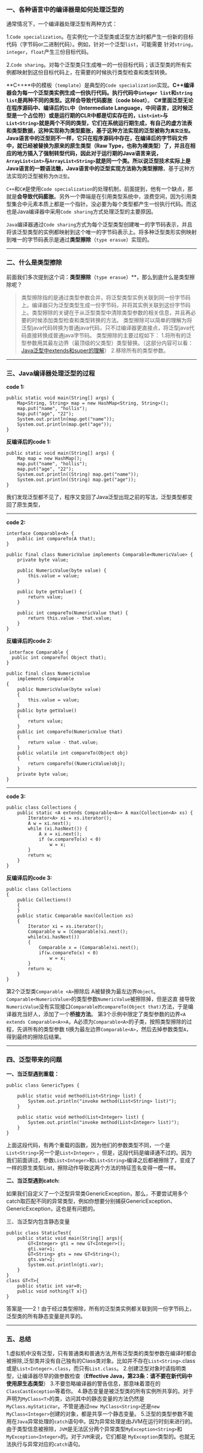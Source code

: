 

### 一、各种语言中的编译器是如何处理泛型的

通常情况下，一个编译器处理泛型有两种方式：

1\.`Code specialization`。在实例化一个泛型类或泛型方法时都产生一份新的目标代码（字节码or二进制代码）。例如，针对一个泛型`list`，可能需要 针对`string`，`integer`，`float`产生三份目标代码。

2\.`Code sharing`。对每个泛型类只生成唯一的一份目标代码；该泛型类的所有实例都映射到这份目标代码上，在需要的时候执行类型检查和类型转换。

**C++**中的模板（`template`）是典型的`Code specialization`实现。**C++**编译器会为每一个泛型类实例生成一份执行代码。执行代码中`integer list`和`string list`是两种不同的类型。这样会导致**代码膨胀（code bloat）**。 **C#**里面泛型无论在程序源码中、编译后的`IL`中（Intermediate Language，中间语言，这时候泛型是一个占位符）或是运行期的CLR中都是切实存在的，`List<int>`与`List<String>`就是两个不同的类型，它们在系统运行期生成，有自己的虚方法表和类型数据，这种实现称为类型膨胀，基于这种方法实现的泛型被称为`真实泛型`。 **Java**语言中的泛型则不一样，它只在程序源码中存在，在编译后的字节码文件中，就已经被替换为原来的原生类型（Raw Type，也称为裸类型）了，并且在相应的地方插入了强制转型代码，因此对于运行期的Java语言来说，`ArrayList<int>`与`ArrayList<String>`就是同一个类。所以说泛型技术实际上是Java语言的一颗语法糖，Java语言中的泛型实现方法称为**类型擦除**，基于这种方法实现的泛型被称为`伪泛型`。

`C++`和`C#`是使用`Code specialization`的处理机制，前面提到，他有一个缺点，那就是**会导致代码膨胀**。另外一个弊端是在引用类型系统中，浪费空间，因为引用类型集合中元素本质上都是一个指针。没必要为每个类型都产生一份执行代码。而这也是Java编译器中采用`Code sharing`方式处理泛型的主要原因。

`Java`编译器通过`Code sharing`方式为每个泛型类型创建唯一的字节码表示，并且将该泛型类型的实例都映射到这个唯一的字节码表示上。将多种泛型类形实例映射到唯一的字节码表示是通过**类型擦除**（`type erasue`）实现的。

* * *

### 二、什么是类型擦除

前面我们多次提到这个词：**类型擦除**（`type erasue`）**，那么到底什么是类型擦除呢？

> 类型擦除指的是通过类型参数合并，将泛型类型实例关联到同一份字节码上。编译器只为泛型类型生成一份字节码，并将其实例关联到这份字节码上。类型擦除的关键在于从泛型类型中清除类型参数的相关信息，并且再必要的时候添加类型检查和类型转换的方法。 类型擦除可以简单的理解为将泛型java代码转换为普通java代码，只不过编译器更直接点，将泛型java代码直接转换成普通java字节码。 类型擦除的主要过程如下： 1.将所有的泛型参数用其最左边界（最顶级的父类型）类型替换。（这部分内容可以看：[Java泛型中extends和super的理解][2]） 2.移除所有的类型参数。

* * *

### 三、Java编译器处理泛型的过程

**code 1:**

    public static void main(String[] args) {  
        Map<String, String> map = new HashMap<String, String>();  
        map.put("name", "hollis");  
        map.put("age", "22");  
        System.out.println(map.get("name"));  
        System.out.println(map.get("age"));  
    }  
    

**反编译后的code 1:**

    public static void main(String[] args) {  
        Map map = new HashMap();  
        map.put("name", "hollis");  
        map.put("age", "22"); 
        System.out.println((String) map.get("name"));  
        System.out.println((String) map.get("age"));  
    }  
    

我们发现泛型都不见了，程序又变回了Java泛型出现之前的写法，泛型类型都变回了原生类型，

* * *

**code 2:**

    interface Comparable<A> {
        public int compareTo(A that);
    }
    
    public final class NumericValue implements Comparable<NumericValue> {
        private byte value;
    
        public NumericValue(byte value) {
            this.value = value;
        }
    
        public byte getValue() {
            return value;
        }
    
        public int compareTo(NumericValue that) {
            return this.value - that.value;
        }
    }
    

**反编译后的code 2:**

     interface Comparable {
      public int compareTo( Object that);
    } 
    
    public final class NumericValue
        implements Comparable
    {
        public NumericValue(byte value)
        {
            this.value = value;
        }
        public byte getValue()
        {
            return value;
        }
        public int compareTo(NumericValue that)
        {
            return value - that.value;
        }
        public volatile int compareTo(Object obj)
        {
            return compareTo((NumericValue)obj);
        }
        private byte value;
    }
    

* * *

**code 3:**

    public class Collections {
        public static <A extends Comparable<A>> A max(Collection<A> xs) {
            Iterator<A> xi = xs.iterator();
            A w = xi.next();
            while (xi.hasNext()) {
                A x = xi.next();
                if (w.compareTo(x) < 0)
                    w = x;
            }
            return w;
        }
    }
    

**反编译后的code 3:**

    public class Collections
    {
        public Collections()
        {
        }
        public static Comparable max(Collection xs)
        {
            Iterator xi = xs.iterator();
            Comparable w = (Comparable)xi.next();
            while(xi.hasNext())
            {
                Comparable x = (Comparable)xi.next();
                if(w.compareTo(x) < 0)
                    w = x;
            }
            return w;
        }
    }
    

第2个泛型类`Comparable <A>`擦除后 A被替换为最左边界`Object`。`Comparable<NumericValue>`的类型参数`NumericValue`被擦除掉，但是这直 接导致`NumericValue`没有实现接口`Comparable的compareTo(Object that)`方法，于是编译器充当好人，添加了一个**桥接方法**。 第3个示例中限定了类型参数的边界`<A extends Comparable<A>>A`，A必须为`Comparable<A>`的子类，按照类型擦除的过程，先讲所有的类型参数 ti换为最左边界`Comparable<A>`，然后去掉参数类型`A`，得到最终的擦除后结果。

* * *

### 四、泛型带来的问题

**一、当泛型遇到重载：**

    public class GenericTypes {  
    
        public static void method(List<String> list) {  
            System.out.println("invoke method(List<String> list)");  
        }  
    
        public static void method(List<Integer> list) {  
            System.out.println("invoke method(List<Integer> list)");  
        }  
    }  
    

上面这段代码，有两个重载的函数，因为他们的参数类型不同，一个是`List<String>`另一个是`List<Integer>` ，但是，这段代码是编译通不过的。因为我们前面讲过，参数`List<Integer>`和`List<String>`编译之后都被擦除了，变成了一样的原生类型List<e>，擦除动作导致这两个方法的特征签名变得一模一样。</e>

**二、当泛型遇到catch:**

如果我们自定义了一个泛型异常类GenericException<t>，那么，不要尝试用多个catch取匹配不同的异常类型，例如你想要分别捕获GenericException<string>、GenericException<integer>，这也是有问题的。</integer></string></t>

三、当泛型内包含静态变量

    public class StaticTest{
        public static void main(String[] args){
            GT<Integer> gti = new GT<Integer>();
            gti.var=1;
            GT<String> gts = new GT<String>();
            gts.var=2;
            System.out.println(gti.var);
        }
    }
    class GT<T>{
        public static int var=0;
        public void nothing(T x){}
    }
    

答案是——2！由于经过类型擦除，所有的泛型类实例都关联到同一份字节码上，泛型类的所有静态变量是共享的。

* * *

### 五、总结

1\.虚拟机中没有泛型，只有普通类和普通方法,所有泛型类的类型参数在编译时都会被擦除,泛型类并没有自己独有的Class类对象。比如并不存在`List<String>`.class或是`List<Integer>.class`，而只有`List.class`。 2.创建泛型对象时请指明类型，让编译器尽早的做参数检查（**Effective Java，第23条：请不要在新代码中使用原生态类型**） 3.不要忽略编译器的警告信息，那意味着潜在的`ClassCastException`等着你。 4.静态变量是被泛型类的所有实例所共享的。对于声明为`MyClass<T>`的类，访问其中的静态变量的方法仍然是 `MyClass.myStaticVar`。不管是通过`new MyClass<String>`还是`new MyClass<Integer>`创建的对象，都是共享一个静态变量。 5.泛型的类型参数不能用在`Java`异常处理的`catch`语句中。因为异常处理是由JVM在运行时刻来进行的。由于类型信息被擦除，`JVM`是无法区分两个异常类型`MyException<String>`和`MyException<Integer>`的。对于`JVM`来说，它们都是 `MyException`类型的。也就无法执行与异常对应的`catch`语句。

 [1]: http://docs.oracle.com/javase/tutorial/java/generics/erasure.html
 [2]: /archives/255